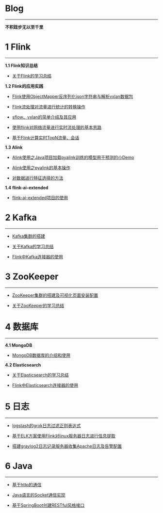 # Blog

---

**不积跬步无以至千里**


# 1 Flink

---

**1.1 Flink知识总结**

- [关于Flink的学习总结](https://github.com/WuJialei/Accumulation/blob/master/28.关于Flink的学习总结.md)

**1.2 Flink的应用实践**

- [Flink使用ObjectMapper反序列化json字符串与解析vxlan数据包](https://github.com/WuJialei/Accumulation/blob/master/10.flink%E4%BD%BF%E7%94%A8ObjectMapper%E5%8F%8D%E5%BA%8F%E5%88%97%E5%8C%96json%E5%AD%97%E7%AC%A6%E4%B8%B2%E4%B8%8E%E8%A7%A3%E6%9E%90vxlan%E6%95%B0%E6%8D%AE%E5%8C%85.md)

- [Flink流处理对流量进行统计的转换操作](https://github.com/WuJialei/Accumulation/blob/master/11.flink%E6%B5%81%E5%A4%84%E7%90%86%E5%AF%B9%E6%B5%81%E9%87%8F%E8%BF%9B%E8%A1%8C%E7%BB%9F%E8%AE%A1%E7%9A%84%E8%BD%AC%E6%8D%A2%E6%93%8D%E4%BD%9C.md)

- [sflow、vxlan的简单介绍及其应用](https://github.com/WuJialei/Accumulation/blob/master/14.sflow、vxlan的简单介绍及其应用.md)

- [使用flink对网络流量进行实时流处理的基本思路](https://github.com/WuJialei/Accumulation/blob/master/15.%E4%BD%BF%E7%94%A8flink%E5%AF%B9%E7%BD%91%E7%BB%9C%E6%B5%81%E9%87%8F%E8%BF%9B%E8%A1%8C%E5%AE%9E%E6%97%B6%E6%B5%81%E5%A4%84%E7%90%86%E7%9A%84%E5%9F%BA%E6%9C%AC%E6%80%9D%E8%B7%AF.md)

- [基于Flink计算实时TopN流量、会话](https://github.com/WuJialei/Accumulation/blob/master/27.基于Flink计算实时TopN流量、会话.md)

**1.3 Alink**

- [Alink使用之Java项目加载pyalink训练的模型用于预测的小Demo](https://github.com/WuJialei/Accumulation/blob/master/20.Alink%E4%BD%BF%E7%94%A8%E4%B9%8Bjava%E9%A1%B9%E7%9B%AE%E5%8A%A0%E8%BD%BDpyalink%E8%AE%AD%E7%BB%83%E7%9A%84%E6%A8%A1%E5%9E%8B%E7%94%A8%E4%BA%8E%E9%A2%84%E6%B5%8B%E7%9A%84%E5%B0%8FDemo.md)

- [Alink使用之pyalink的基本操作](https://github.com/WuJialei/Accumulation/blob/master/21.Alink%E4%BD%BF%E7%94%A8%E4%B9%8Bpyalink%E7%9A%84%E5%9F%BA%E6%9C%AC%E6%93%8D%E4%BD%9C.md)

- [对数据进行特征选择的方法](https://github.com/WuJialei/Accumulation/blob/master/22.%E5%AF%B9%E6%95%B0%E6%8D%AE%E8%BF%9B%E8%A1%8C%E7%89%B9%E5%BE%81%E9%80%89%E6%8B%A9%E7%9A%84%E6%96%B9%E6%B3%95.md)

**1.4 flink-ai-extended**

- [flink-ai-extended项目的使用](https://github.com/WuJialei/Accumulation/blob/master/18.flink-ai-extended%E7%9A%84%E4%BD%BF%E7%94%A8.md)


# 2 Kafka

---

- [Kafka集群的搭建](https://github.com/WuJialei/Accumulation/blob/master/19.kafka%E9%9B%86%E7%BE%A4%E7%9A%84%E5%AE%89%E8%A3%85.md)

- [关于Kafka的学习总结](https://github.com/WuJialei/Accumulation/blob/master/30.关于Kafka的学习总结.md)

- [Flink中Kafka连接器的使用](https://github.com/WuJialei/Accumulation/blob/master/31.Flink中Kafka连接器的使用.md)

# 3 ZooKeeper

---

- [ZooKeeper集群的搭建及可视化页面安装配置](https://github.com/WuJialei/Accumulation/blob/master/17.zookeeper%E9%9B%86%E7%BE%A4%E7%9A%84%E6%90%AD%E5%BB%BA%E5%8F%8A%E5%8F%AF%E8%A7%86%E5%8C%96%E9%A1%B5%E9%9D%A2%E5%AE%89%E8%A3%85%E9%85%8D%E7%BD%AE.md)

- [关于ZooKeeper的学习总结](https://github.com/WuJialei/Accumulation/blob/master/29.关于ZooKeeper的学习总结.md)


# 4 数据库

---

**4.1 MongoDB**

- [MongoDB数据库的介绍和使用](https://github.com/WuJialei/Accumulation/blob/master/26.MongoDB数据库的介绍和使用.md)

**4.2 Elasticsearch**

- [关于Elasticsearch的学习总结](https://github.com/WuJialei/Accumulation/blob/master/32.关于Elasticsearch的学习总结.md)

- [Flink中Elasticsearch连接器的使用](https://github.com/WuJialei/Accumulation/blob/master/33.Flink中Elasticsearch连接器的使用.md)


# 5 日志

---

- [logstash的grok日志过滤正则表达式](https://github.com/WuJialei/Accumulation/blob/master/12.logstash%E7%9A%84grok%E6%97%A5%E5%BF%97%E8%BF%87%E6%BB%A4%E6%AD%A3%E5%88%99%E8%A1%A8%E8%BE%BE%E5%BC%8F.md)

- [基于ELK方案使用Flink对linux服务器日志进行信息提取](https://github.com/WuJialei/Accumulation/blob/master/13.%E5%9F%BA%E4%BA%8EELK%E6%96%B9%E6%A1%88%E4%BD%BF%E7%94%A8flink%E5%AF%B9linux%E6%9C%8D%E5%8A%A1%E5%99%A8%E6%97%A5%E5%BF%97%E8%BF%9B%E8%A1%8C%E4%BF%A1%E6%81%AF%E6%8F%90%E5%8F%96.md)

- [搭建graylog2日志记录服务器收集Apache日志及告警配置](https://github.com/WuJialei/Accumulation/blob/master/16.%E6%90%AD%E5%BB%BAgraylog2%E6%97%A5%E5%BF%97%E8%AE%B0%E5%BD%95%E6%9C%8D%E5%8A%A1%E5%99%A8%E6%94%B6%E9%9B%86apache%E6%97%A5%E5%BF%97%E5%8F%8A%E5%91%8A%E8%AD%A6%E9%85%8D%E7%BD%AE.md)

# 6 Java

---

- [基于http的通信](https://github.com/WuJialei/Accumulation/blob/master/23.%E5%9F%BA%E4%BA%8Ehttp%E7%9A%84%E9%80%9A%E4%BF%A1.md)

- [Java语言的Socket通信实现](https://github.com/WuJialei/Accumulation/blob/master/24.java%E8%AF%AD%E8%A8%80%E7%9A%84socket%E9%80%9A%E4%BF%A1%E5%AE%9E%E7%8E%B0.md)

- [基于SpringBoot创建RESTful风格接口](https://github.com/WuJialei/Accumulation/blob/master/25.%E5%9F%BA%E4%BA%8ESpringBoot%E5%88%9B%E5%BB%BARESTful%E9%A3%8E%E6%A0%BC%E6%8E%A5%E5%8F%A3.md)



